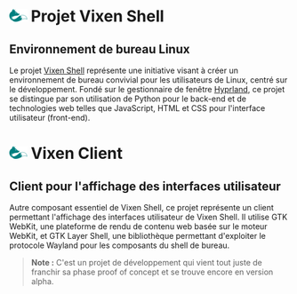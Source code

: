 # ![vixen logo](/assets/vixen_logo_md.png) Projet Vixen Shell

## Environnement de bureau Linux

Le projet [Vixen Shell](https://github.com/vixen-shell) représente une initiative visant à créer un environnement de bureau convivial pour les utilisateurs de Linux, centré sur le développement. Fondé sur le gestionnaire de fenêtre [Hyprland](https://github.com/hyprwm/Hyprland), ce projet se distingue par son utilisation de Python pour le back-end et de technologies web telles que JavaScript, HTML et CSS pour l'interface utilisateur (front-end).

# ![vixen logo](/assets/vixen_logo_md.png) Vixen Client

## Client pour l'affichage des interfaces utilisateur

Autre composant essentiel de Vixen Shell, ce projet représente un client permettant l'affichage des interfaces utilisateur de Vixen Shell. Il utilise GTK WebKit, une plateforme de rendu de contenu web basée sur le moteur WebKit, et GTK Layer Shell, une bibliothèque permettant d'exploiter le protocole Wayland pour les composants du shell de bureau.

> **Note :** C'est un projet de développement qui vient tout juste de franchir sa phase proof of concept et se trouve encore en version alpha.